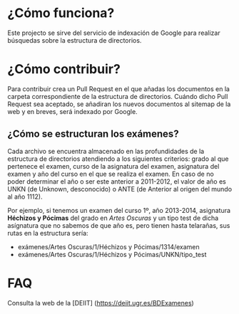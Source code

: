 
# ¿Cómo funciona?

Este projecto se sirve del servicio de indexación de Google para realizar búsquedas sobre la estructura de directorios.

# ¿Cómo contribuir?

Para contribuir crea un Pull Request en el que añadas los documentos en la carpeta correspondiente de la estructura de directorios. Cuándo dicho Pull Request sea aceptado, se añadiran los nuevos documentos al sitemap de la web y en breves, será indexado por Google.

## ¿Cómo se estructuran los exámenes?

Cada archivo se encuentra almacenado en las profundidades de la estructura de directorios atendiendo a los siguientes criterios: grado al que pertenece el examen, curso de la asignatura del examen, asignatura del examen y año del curso en el que se realiza el examen. En caso de no poder determinar el año o ser este anterior a 2011-2012, el valor de año es UNKN (de Unknown, desconocido) o ANTE (de Anterior al origen del mundo al año 1112).

Por ejemplo, si tenemos un examen del curso 1º, año 2013-2014, asignatura **Héchizos y Pócimas** del grado en *Artes Oscuras* y un tipo test de dicha asígnatura que no sabemos de que año es, pero tienen hasta telarañas, sus rutas en la estructura sería:

- exámenes/Artes Oscuras/1/Héchizos y Pócimas/1314/examen
- exámenes/Artes Oscuras/1/Héchizos y Pócimas/UNKN/tipo_test

# FAQ

Consulta la web de la [DEIIT] (https://deiit.ugr.es/BDExamenes)
